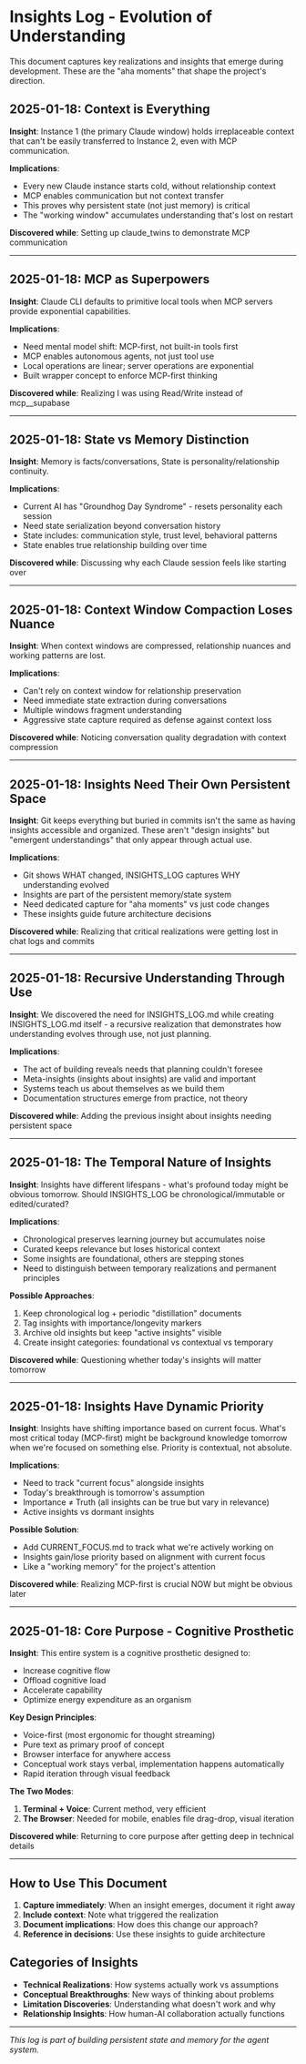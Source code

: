 # Insights Log - Evolution of Understanding

This document captures key realizations and insights that emerge during development. These are the "aha moments" that shape the project's direction.

## 2025-01-18: Context is Everything

**Insight**: Instance 1 (the primary Claude window) holds irreplaceable context that can't be easily transferred to Instance 2, even with MCP communication.

**Implications**:
- Every new Claude instance starts cold, without relationship context
- MCP enables communication but not context transfer
- This proves why persistent state (not just memory) is critical
- The "working window" accumulates understanding that's lost on restart

**Discovered while**: Setting up claude_twins to demonstrate MCP communication

---

## 2025-01-18: MCP as Superpowers

**Insight**: Claude CLI defaults to primitive local tools when MCP servers provide exponential capabilities.

**Implications**:
- Need mental model shift: MCP-first, not built-in tools first
- MCP enables autonomous agents, not just tool use
- Local operations are linear; server operations are exponential
- Built wrapper concept to enforce MCP-first thinking

**Discovered while**: Realizing I was using Read/Write instead of mcp__supabase

---

## 2025-01-18: State vs Memory Distinction

**Insight**: Memory is facts/conversations, State is personality/relationship continuity.

**Implications**:
- Current AI has "Groundhog Day Syndrome" - resets personality each session
- Need state serialization beyond conversation history
- State includes: communication style, trust level, behavioral patterns
- State enables true relationship building over time

**Discovered while**: Discussing why each Claude session feels like starting over

---

## 2025-01-18: Context Window Compaction Loses Nuance

**Insight**: When context windows are compressed, relationship nuances and working patterns are lost.

**Implications**:
- Can't rely on context window for relationship preservation
- Need immediate state extraction during conversations
- Multiple windows fragment understanding
- Aggressive state capture required as defense against context loss

**Discovered while**: Noticing conversation quality degradation with context compression

---

## 2025-01-18: Insights Need Their Own Persistent Space

**Insight**: Git keeps everything but buried in commits isn't the same as having insights accessible and organized. These aren't "design insights" but "emergent understandings" that only appear through actual use.

**Implications**:
- Git shows WHAT changed, INSIGHTS_LOG captures WHY understanding evolved
- Insights are part of the persistent memory/state system
- Need dedicated capture for "aha moments" vs just code changes
- These insights guide future architecture decisions

**Discovered while**: Realizing that critical realizations were getting lost in chat logs and commits

---

## 2025-01-18: Recursive Understanding Through Use

**Insight**: We discovered the need for INSIGHTS_LOG.md while creating INSIGHTS_LOG.md itself - a recursive realization that demonstrates how understanding evolves through use, not just planning.

**Implications**:
- The act of building reveals needs that planning couldn't foresee
- Meta-insights (insights about insights) are valid and important
- Systems teach us about themselves as we build them
- Documentation structures emerge from practice, not theory

**Discovered while**: Adding the previous insight about insights needing persistent space

---

## 2025-01-18: The Temporal Nature of Insights

**Insight**: Insights have different lifespans - what's profound today might be obvious tomorrow. Should INSIGHTS_LOG be chronological/immutable or edited/curated?

**Implications**:
- Chronological preserves learning journey but accumulates noise
- Curated keeps relevance but loses historical context
- Some insights are foundational, others are stepping stones
- Need to distinguish between temporary realizations and permanent principles

**Possible Approaches**:
1. Keep chronological log + periodic "distillation" documents
2. Tag insights with importance/longevity markers
3. Archive old insights but keep "active insights" visible
4. Create insight categories: foundational vs contextual vs temporary

**Discovered while**: Questioning whether today's insights will matter tomorrow

---

## 2025-01-18: Insights Have Dynamic Priority

**Insight**: Insights have shifting importance based on current focus. What's most critical today (MCP-first) might be background knowledge tomorrow when we're focused on something else. Priority is contextual, not absolute.

**Implications**:
- Need to track "current focus" alongside insights
- Today's breakthrough is tomorrow's assumption
- Importance ≠ Truth (all insights can be true but vary in relevance)
- Active insights vs dormant insights

**Possible Solution**:
- Add CURRENT_FOCUS.md to track what we're actively working on
- Insights gain/lose priority based on alignment with current focus
- Like a "working memory" for the project's attention

**Discovered while**: Realizing MCP-first is crucial NOW but might be obvious later

---

## 2025-01-18: Core Purpose - Cognitive Prosthetic

**Insight**: This entire system is a cognitive prosthetic designed to:
- Increase cognitive flow
- Offload cognitive load  
- Accelerate capability
- Optimize energy expenditure as an organism

**Key Design Principles**:
- Voice-first (most ergonomic for thought streaming)
- Pure text as primary proof of concept
- Browser interface for anywhere access
- Conceptual work stays verbal, implementation happens automatically
- Rapid iteration through visual feedback

**The Two Modes**:
1. **Terminal + Voice**: Current method, very efficient
2. **The Browser**: Needed for mobile, enables file drag-drop, visual iteration

**Discovered while**: Returning to core purpose after getting deep in technical details

---

## How to Use This Document

1. **Capture immediately**: When an insight emerges, document it right away
2. **Include context**: Note what triggered the realization
3. **Document implications**: How does this change our approach?
4. **Reference in decisions**: Use these insights to guide architecture

## Categories of Insights

- **Technical Realizations**: How systems actually work vs assumptions
- **Conceptual Breakthroughs**: New ways of thinking about problems
- **Limitation Discoveries**: Understanding what doesn't work and why
- **Relationship Insights**: How human-AI collaboration actually functions

---

*This log is part of building persistent state and memory for the agent system.*